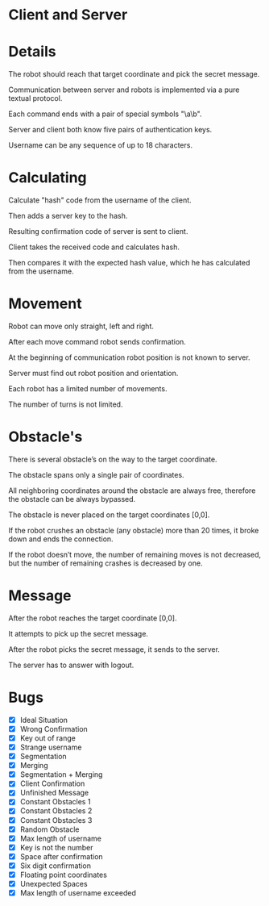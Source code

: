 # Client and Server

# Details

The robot should reach that target coordinate and pick the secret message.

Communication between server and robots is implemented via a pure textual protocol.

Each command ends with a pair of special symbols "\a\b".

Server and client both know five pairs of authentication keys.

Username can be any sequence of up to 18 characters.

# Calculating

Calculate "hash" code from the username of the client.

Then adds a server key to the hash.

Resulting confirmation code of server is sent to client.

Client takes the received code and calculates hash.

Then compares it with the expected hash value, which he has calculated from the username.

# Movement

Robot can move only straight, left and right.

After each move command robot sends confirmation.

At the beginning of communication robot position is not known to server.

Server must find out robot position and orientation.

Each robot has a limited number of movements.

The number of turns is not limited.

# Obstacle's

There is several obstacle’s on the way to the target coordinate.

The obstacle spans only a single pair of coordinates.

All neighboring coordinates around the obstacle are always free, therefore the obstacle can be always bypassed.

The obstacle is never placed on the target coordinates [0,0].

If the robot crushes an obstacle (any obstacle) more than 20 times, it broke down and ends the connection.

If the robot doesn’t move, the number of remaining moves is not decreased, but the number of remaining crashes is decreased by one.

# Message

After the robot reaches the target coordinate [0,0].

It attempts to pick up the secret message.

After the robot picks the secret message, it sends to the server.

The server has to answer with logout.

# Bugs

- [x]  Ideal Situation
- [x]  Wrong Confirmation
- [x]  Key out of range
- [x]  Strange username
- [x]  Segmentation
- [x]  Merging
- [x]  Segmentation + Merging
- [x]  Client Confirmation
- [x]  Unfinished Message
- [x]  Constant Obstacles 1
- [x]  Constant Obstacles 2
- [x]  Constant Obstacles 3
- [x]  Random Obstacle
- [x]  Max length of username
- [x]  Key is not the number
- [x]  Space after confirmation
- [x]  Six digit confirmation
- [x]  Floating point coordinates
- [x]  Unexpected Spaces
- [x]  Max length of username exceeded
